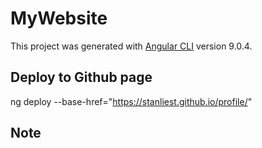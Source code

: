 # MyWebsite

This project was generated with [Angular CLI](https://github.com/angular/angular-cli) version 9.0.4.

## Deploy to Github page

ng deploy --base-href="https://stanliest.github.io/profile/"

## Note

